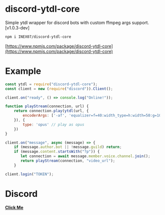 # discord-ytdl-core
Simple ytdl wrapper for discord bots with custom ffmpeg args support.
[v1.0.3-dev]

```bash
npm i INEX07/discord-ytdl-core
```

[https://www.npmjs.com/package/discord-ytdl-core](https://www.npmjs.com/package/discord-ytdl-core)

# Example

```js
const ytdl = require("discord-ytdl-core");
const client = new (require("discord")).Client();

client.on("ready", () => console.log("Online!"));

function playStream(connection, url) {
    return connection.play(ytdl(url, {
        encoderArgs: ['-af', 'equalizer=f=40:width_type=h:width=50:g=10'] // bassboost (ffmpeg args)
    }), {
        type: 'opus' // play as opus
    })
}

client.on("message", async (message) => {
    if (message.author.bot || !message.guild) return;
    if (message.content.startsWith("?p")) {
       let connection = await message.member.voice.channel.join();
       return playStream(connection, "video_url");
    }

client.login("TOKEN");
```

# Discord
**[Click Me](https://discord.gg/5qN9fsF)**
